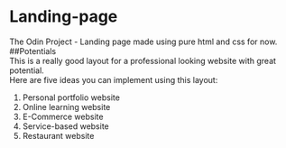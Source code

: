 # Landing-page
  
The Odin Project - Landing page
made using pure html and css for now.  
##Potentials  
This is a really good layout for a professional looking website with great potential.  
Here are five ideas you can implement using this layout:

1. Personal portfolio website
2. Online learning website
3. E-Commerce website
4. Service-based website
5. Restaurant website

